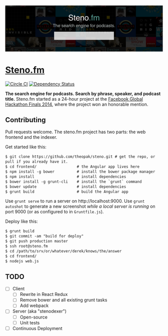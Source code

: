 [![demo](screenshot.png)](http://www.youtube.com/watch?v=TkXD0vIDBTA)

# [Steno.fm](http://steno.fm)

[![Circle CI](https://circleci.com/gh/theopak/steno.fm.svg?style=svg)](https://circleci.com/gh/theopak/steno.fm)
[![Dependency Status](https://david-dm.org/theopak/steno.fm.svg)](https://david-dm.org/theopak/steno.fm)

**The search engine for podcasts. Search by phrase, speaker, and podcast title.** Steno.fm started as a 24-hour project at the [Facebook Global Hackathon Finals 2014](http://goo.gl/d4ldms), where the project won an honorable mention.


## Contributing

Pull requests welcome. The steno.fm project has two parts: the web frontend and the indexer.

Get started like this:

    $ git clone https://github.com/theopak/steno.git # get the repo, or pull if you already have it.
    $ cd frontend/                  # the Angular app lives here
    $ npm install -g bower          # install the bower package manager
    $ npm install                   # install dependencies
    $ bower install -g grunt-cli    # install the `grunt` command
    $ bower update                  # install dependencies
    $ grunt build                   # build the Angular app

Use `grunt serve` to run a server on http://localhost:9000. Use `grunt autoshot` to generate a new screenshot _while a local server is running_ on port 9000 (or as configured to in `Gruntfile.js`).

Deploy like this:

    $ grunt build
    $ git commit -am "build for deploy"
    $ git push production master
    $ ssh root@steno.fm
    $ cd /path/to/srv/or/whatever/derek/knows/the/answer
    $ cd frontend/
    $ nodejs web.js


## TODO

- [ ] Client
  - [ ] Rewrite in React Redux
  - [ ] Remove bower and all existing grunt tasks
  - [ ] Add webpack
- [ ] Server (aka "stenodexer")
  - [ ] Open-source
  - [ ] Unit tests
- [ ] Continuous Deployment
